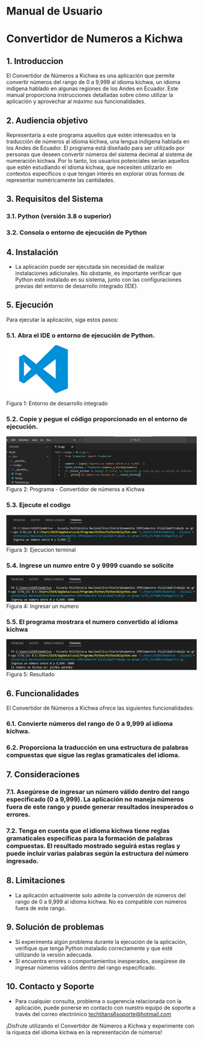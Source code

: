 # Manual de Usuario

# Convertidor de Numeros a Kichwa

## 1. Introduccion

El Convertidor de Números a Kichwa es una aplicación que permite convertir números del rango de 0 a 9,999 al idioma kichwa, un idioma indígena hablado en algunas regiones de los Andes en Ecuador. Este manual proporciona instrucciones detalladas sobre cómo utilizar la aplicación y aprovechar al máximo sus funcionalidades.

## 2. Audiencia objetivo

Representaría a este programa aquellos que estén interesados en la traducción de números al idioma kichwa, una lengua indígena hablada en los Andes de Ecuador. El programa está diseñado para ser utilizado por personas que deseen convertir números del sistema decimal al sistema de numeración kichwa. Por lo tanto, los usuarios potenciales serían aquellos que estén estudiando el idioma kichwa, que necesiten utilizarlo en contextos específicos o que tengan interés en explorar otras formas de representar numéricamente las cantidades.

## 3. Requisitos del Sistema

### 3.1. Python (versión 3.8 o superior)

### 3.2. Consola o entorno de ejecución de Python

## 4. Instalación

- La aplicación puede ser ejecutada sin necesidad de realizar instalaciones adicionales. No obstante, es importante verificar que Python esté instalado en su sistema, junto con las configuraciones previas del entorno de desarrollo integrado (IDE).

## 5. Ejecución

Para ejecutar la aplicación, siga estos pasos:

### 5.1. Abra el IDE o entorno de ejecución de Python.

![Entorno de desarrollo integrado](./img/image.png)

Figura 1: Entorno de desarrollo integrado

### 5.2. Copie y pegue el código proporcionado en el entorno de ejecución.

![Convertidor de numeros a Kichwa](./img/image-1.png)
Figura 2: Programa - Convertidor de números a Kichwa

### 5.3. Ejecute el codigo

![Ingrese numero solicitado](./img/image-2.png)
Figura 3: Ejecucion terminal

### 5.4. Ingrese un numro entre 0 y 9999 cuando se solicite

![Ingreso de un numero](./img/image-3.png)
Figura 4: Ingresar un numero

### 5.5. El programa mostrara el numero convertido al idioma kichwa

![Resultado](./img/image-4.png)
Figura 5: Resultado

## 6. Funcionalidades

El Convertidor de Números a Kichwa ofrece las siguientes funcionalidades:

### 6.1. Convierte números del rango de 0 a 9,999 al idioma kichwa.

### 6.2. Proporciona la traducción en una estructura de palabras compuestas que sigue las reglas gramaticales del idioma.

## 7. Consideraciones

### 7.1. Asegúrese de ingresar un número válido dentro del rango especificado (0 a 9,999). La aplicación no maneja números fuera de este rango y puede generar resultados inesperados o errores.

### 7.2. Tenga en cuenta que el idioma kichwa tiene reglas gramaticales específicas para la formación de palabras compuestas. El resultado mostrado seguirá estas reglas y puede incluir varias palabras según la estructura del número ingresado.

## 8. Limitaciones

- La aplicación actualmente solo admite la conversión de números del rango de 0 a 9,999 al idioma kichwa. No es compatible con números fuera de este rango.

## 9. Solución de problemas

- Si experimenta algún problema durante la ejecución de la aplicación, verifique que tenga Python instalado correctamente y que esté utilizando la versión adecuada.
- Si encuentra errores o comportamientos inesperados, asegúrese de ingresar números válidos dentro del rango especificado.

## 10. Contacto y Soporte

- Para cualquier consulta, problema o sugerencia relacionada con la aplicación, puede ponerse en contacto con nuestro equipo de soporte a través del correo electrónico techtitans6soporte@hotmail.com

¡Disfrute utilizando el Convertidor de Números a Kichwa y experimente con la riqueza del idioma kichwa en la representación de números!
